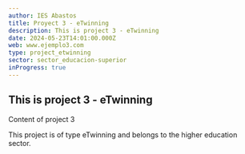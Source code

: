 ```yaml
---
author: IES Abastos
title: Proyect 3 - eTwinning
description: This is project 3 - eTwinning
date: 2024-05-23T14:01:00.000Z
web: www.ejemplo3.com
type: project_etwinning
sector: sector_educacion-superior
inProgress: true
---
```

## This is project 3 - eTwinning

Content of project 3

This project is of type eTwinning and belongs to the higher education sector.
